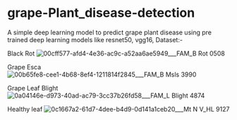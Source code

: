 # grape-Plant_disease-detection
A simple deep learning model to predict grape plant disease using pre trained deep learning models like resnet50, vgg16, 
Dataset:- 

Black Rot 
![00cff577-afd4-4e36-ac9c-a52aa6ae5949___FAM_B Rot 0508](https://github.com/user-attachments/assets/bbb95af1-446d-4be8-b200-4e72d33b7b5f)

Grape Esca
![00b65fe8-cee1-4b68-8ef4-1211814f2845___FAM_B Msls 3990](https://github.com/user-attachments/assets/bb05dd74-07c0-4f6b-83e1-2017fc2fd191)

Grape Leaf Blight
![0a04146e-d973-40ad-ac79-3cc37b26fd58___FAM_L Blight 4874](https://github.com/user-attachments/assets/5f412392-4bde-4694-99f2-429fc1a86b4c) 

Healthy leaf
![0c1667a2-61d7-4dee-b4d9-0d141a1ceb20___Mt N V_HL 9127](https://github.com/user-attachments/assets/221c1173-e805-45ef-ac6c-909b0efb745e)





